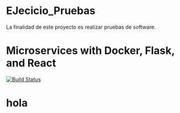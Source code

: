 # EJecicio_Pruebas
La finalidad de este proyecto es realizar pruebas de software.

# Microservices with Docker, Flask, and React
[![Build Status](https://www.travis-ci.org/Brandux/Prueba_test.svg?branch=master)](https://www.travis-ci.org/Brandux/Prueba_test)


# hola